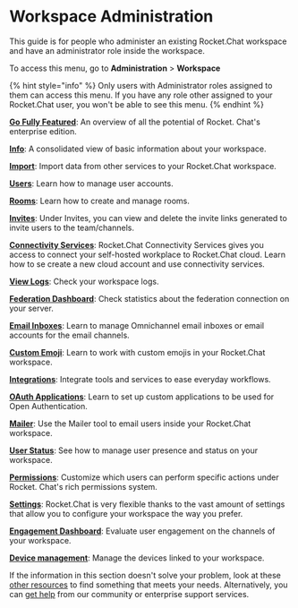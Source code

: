 # Workspace Administration

This guide is for people who administer an existing Rocket.Chat workspace and have an administrator role inside the workspace.

To access this menu, go to **Administration** > **Workspace**

{% hint style="info" %}
Only users with Administrator roles assigned to them can access this menu. If you have any role other assigned to your Rocket.Chat user, you won't be able to see this menu.
{% endhint %}

[**Go Fully Featured**](go-fully-featured.md): An overview of all the potential of Rocket. Chat's enterprise edition.

[**Info**](info.md): A consolidated view of basic information about your workspace.

[**Import**](import/): Import data from other services to your Rocket.Chat workspace.

[**Users**](users/): Learn how to manage user accounts.

[**Rooms**](../user-guides/rooms/): Learn how to create and manage rooms.

[**Invites**](invites.md): Under Invites, you can view and delete the invite links generated to invite users to the team/channels.

[**Connectivity Services**](registration.md): Rocket.Chat Connectivity Services gives you access to connect your self-hosted workplace to Rocket.Chat cloud. Learn how to se create a new cloud account and use connectivity services.

[**View Logs**](settings/logs.md): Check your workspace logs.

[**Federation Dashboard**](federation-dashboard.md): Check statistics about the federation connection on your server.

[**Email Inboxes**](https://github.com/RocketChat/docs/blob/master/use-rocket.chat/rocket.chat-workspace-administration/broken-reference/README.md): Learn to manage Omnichannel email inboxes or email accounts for the email channels.

[**Custom Emoji**](custom-emoji.md): Learn to work with custom emojis in your Rocket.Chat workspace.

[**Integrations**](integrations/): Integrate tools and services to ease everyday workflows.

[**OAuth Applications**](oauth-applications.md): Learn to set up custom applications to be used for Open Authentication.

[**Mailer**](mailer.md): Use the Mailer tool to email users inside your Rocket.Chat workspace.

[**User Status**](user-status.md): See how to manage user presence and status on your workspace.

[**Permissions**](permissions.md): Customize which users can perform specific actions under Rocket. Chat's rich permissions system.

[**Settings**](settings/): Rocket.Chat is very flexible thanks to the vast amount of settings that allow you to configure your workspace the way you prefer.

[**Engagement Dashboard**](engagement-dashboard.md): Evaluate user engagement on the channels of your workspace.

[**Device management**](device-management.md): Manage the devices linked to your workspace.

If the information in this section doesn't solve your problem, look at these [other resources](../../setup-and-configure/advanced-workspace-management/) to find something that meets your needs. Alternatively, you can [get help](../../resources/get-support/) from our community or enterprise support services.
